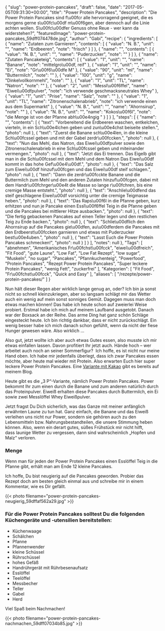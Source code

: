 {
    "slug": "power-protein-pancakes",
    "draft": false,
    "date": "2017-05-05T09:31:30+00:00",
    "title": "Power Protein Pancakes",
    "description": "Die  Power Protein Pancakes sind f\u00fcr alle hervorragend geeignet, die es morgens gerne s\u00fc\u00df m\u00f6gen, aber dennoch auf die Linie achten wollen. S\u00fc\u00dfer Genuss ohne Reue - wer kann da widerstehen?",
    "featuredImage": "power-protein-pancakes_59dff074478de.jpg",
    "author": "Gabi",
    "recipe": {
        "ingredients": [
            {
                "name": "Zutaten zum Garnieren",
                "contents": [
                    {
                        "value": "N. B.",
                        "unit": "",
                        "name": "Erdbeeren",
                        "note": "frisch"
                    }
                ]
            },
            {
                "name": "",
                "contents": [
                    {
                        "value": "N. B.",
                        "unit": "",
                        "name": "Puderzucker",
                        "note": ""
                    }
                ]
            },
            {
                "name": "Zutaten Pancaketeig",
                "contents": [
                    {
                        "value": "1",
                        "unit": "",
                        "name": "Banane",
                        "note": "mittelgro\u00df, reif"
                    },
                    {
                        "value": "1",
                        "unit": "",
                        "name": "Ei",
                        "note": "Gr\u00f6\u00dfe M"
                    },
                    {
                        "value": "90",
                        "unit": "ml",
                        "name": "Buttermilch",
                        "note": ""
                    },
                    {
                        "value": "100",
                        "unit": "g",
                        "name": "Dinkelvollkornmehl",
                        "note": ""
                    },
                    {
                        "value": "1",
                        "unit": "TL",
                        "name": "Natron",
                        "note": ""
                    },
                    {
                        "value": "2",
                        "unit": "Messl\u00f6ffel",
                        "name": "Eiwei\u00dfpulver",
                        "note": "ich verwende geschmacksneutrales Whey"
                    },
                    {
                        "value": "1",
                        "unit": "Prise",
                        "name": "Salz",
                        "note": ""
                    },
                    {
                        "value": "1",
                        "unit": "TL",
                        "name": "Zitronenschalenabrieb",
                        "note": "ich verwende einen aus dem Supermarkt"
                    },
                    {
                        "value": "N. B.",
                        "unit": "",
                        "name": "Ahornsirup",
                        "note": ""
                    },
                    {
                        "value": "N. B.",
                        "unit": "",
                        "name": "Kokos\u00f6l",
                        "note": "die Menge ist von der Pfanne abh\u00e4ngig "
                    }
                ]
            }
        ],
        "steps": [
            {
                "name": "",
                "contents": [
                    {
                        "text": "Vorbereitend die Erdbeeren waschen, entkelchen, vierteln, in ein Sch\u00e4lchen geben und zun\u00e4chst beiseite stellen.",
                        "photo": null
                    },
                    {
                        "text": "Zuerst die Banane sch\u00e4len, in die kleine Sch\u00fcssel geben und mit der Gabel zerdr\u00fccken.",
                        "photo": null
                    },
                    {
                        "text": "Nun das Mehl, das Natron, das Eiwei\u00dfpulver sowie den Zitronenschalenabrieb in eine Sch\u00fcssel geben und miteinander vermengen.",
                        "photo": null
                    },
                    {
                        "text": "Jetzt das Ei trennen. Das Eigelb gibt man in die Sch\u00fcssel mit dem Mehl und dem Natron  Das Eiwei\u00df kommt in das hohe Gef\u00e4\u00df.",
                        "photo": null
                    },
                    {
                        "text": "Das Salz zum Eiwei\u00df hinzuf\u00fcgen und das Eiwei\u00df steif schlagen.",
                        "photo": null
                    },
                    {
                        "text": "Dann die zerdr\u00fcckte Banane und die Buttermilch zum Mehl und den anderen Zutaten hinzuf\u00fcgen, dabei mit dem Handr\u00fchrger\u00e4t die Masse so lange r\u00fchren, bis eine cremige Masse entsteht.",
                        "photo": null
                    },
                    {
                        "text": "Anschlie\u00dfend das steif geschlagene Eiwei\u00df vorsichtig unter die cremige Teigmasse heben.",
                        "photo": null
                    },
                    {
                        "text": "Das Raps\u00f6l in die Pfanne geben, kurz erhitzen und nun je Pancake einen Essl\u00f6ffel Teig in die Pfanne geben und die Pancakes bei mittlerer Hitze ausbacken.",
                        "photo": null
                    },
                    {
                        "text": "Die fertig gebackenen Pancakes auf einen Teller legen und den restlichen Teig zu Ende backen.",
                        "photo": null
                    },
                    {
                        "text": "Schlie\u00dflich den Ahornsirup auf die Pancakes gie\u00dfen, au\u00dferdem die Pancakes mit den Erdbeerst\u00fccken garnieren und etwas mit Puderzucker best\u00e4uben.",
                        "photo": null
                    },
                    {
                        "text": "Lasst Euch die Power Protein Pancakes schmecken!",
                        "photo": null
                    }
                ]
            }
        ],
        "notes": null
    },
    "Tags": [
        "abnehmen",
        "Amerikanisches Fr\u00fchst\u00fcck",
        "eiwei\u00dfreich",
        "Fit Food",
        "gute Laune",
        "Low Fat",
        "Low Fat Rezept",
        "low sugar",
        "Muskeln",
        "no sugar",
        "Pancakes",
        "Pfannkuchenteig",
        "Powerfood",
        "Protein Pancakes",
        "Rezept Power Protein Pancakes",
        "Super leckere Protein Pancakes",
        "wenig Fett",
        "zuckerfrei"
    ],
    "Kategorien": [
        "Fit Food",
        "Fr\u00fchst\u00fcck",
        "Quick and Easy"
    ],
    "aliases": [
        "\/rezepte\/power-protein-pancakes\/"
    ]
}

Nun hält dieser Regen aber wirklich lange genug an, oder? Ich bin ja sonst nicht so schnell kleinzukriegen, aber so langsam schlägt mir das Wetter auch ein wenig auf mein sonst sonniges Gemüt. Dagegen muss man doch etwas machen können! Das habe ich heute schon auf zweierlei Weise probiert. Erstmal habe ich mich auf meinem Laufband ausgetobt. Danach war der Boxsack an der Reihe. Das arme Ding hat ganz schön Schläge eingesteckt heute. Ich bin richtig dankbar, dass er nicht zurückschlägt. Ein wenig besser habe ich mich danach schon gefühlt, wenn da nicht der fiese Hunger gewesen wäre. Also wirklich &#8230;

Also gut, jetzt wollte ich aber auch etwas Gutes essen, also musste ich mir etwas einfallen lassen. Davon profitiert Ihr jetzt auch. Hände hoch &#8211; wer arbeitet auch noch an seiner Sommerfigur?  Ich hoffe, es ist nicht nur meine Hand oben. Ich habe mir jedenfalls überlegt, dass ich zwar Pancakes essen möchte, aber heute mal wieder mit Protein. Also erwarten Euch hier super leckere Power Protein Pancakes. Eine [Variante mit Kakao][1] gibt es bereits auf meinem Blog.

Heute gibt es die &#8222;3 P&#8220;-Variante, nämlich Power Protein Pancakes. Power bekommt Ihr zum einen durch die Banane und zum anderen natürlich durch das Proteinpulver. Eiweiß erhalten diese Pancakes durch Buttermilch, ein Ei sowie zwei Messlöffel Whey Eiweißpulver.

Jetzt fragst Du Dich sicherlich, was das Ganze mit meiner anfänglich erwähnten Laune zu tun hat. Ganz einfach, die Banane und das Eiweiß verleihen uns nicht nur Power, sondern sie gehören auch zu den Lebensmitteln bzw. Nahrungsbestandteilen, die unsere Stimmung heben können. Also, wenn ein derart gutes, süßes Frühstück mir nicht hilft, dass launige Wetter zu vergessen, dann sind wahrscheinlich &#8222;Hopfen und Malz&#8220; verloren.

### Menge

Wenn man für jeden der Power Protein Pancakes einen Esslöffel Teig in die Pfanne gibt, erhält man am Ende 12 kleine Pancakes.

Ich hoffe, Du bist neugierig auf die Pancakes geworden. Probier das Rezept doch am besten gleich einmal aus und schreibe mir in einem Kommentar, wie es Dir gefällt.

 

{{< photo filename="power-protein-pancakes-neugierig_59dffaf562a29.jpg" >}}

### 

### Für die Power Protein Pancakes solltest Du die folgenden Küchengeräte und -utensilien bereitstellen:

 * Küchenwaage
 * Schälchen
 * Pfanne
 * Pfannenwender
 * kleine Schüssel
 * Rührschüssel
 * hohes Gefäß
 * Handrührgerät mit Rührbesenaufsatz
 * Esslöffel
 * Teelöffel
 * Messbecher
 * Teller
 * Gabel
 * Herd

 

Viel Spaß beim Nachmachen!

 

{{< photo filename="power-protein-pancakes-nachmachen_59dff07034b85.jpg" >}}

 

 

<span class="embed-youtube" style="text-align:center; display: block;"></span>





 [1]: https://kochfokus.de/rezepte/super-leckere-schoko-protein-pancakes/